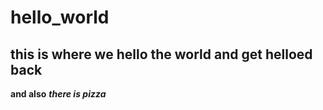 # hello_world
## this is where we hello the world and get helloed back

**and also** ***there is pizza***
